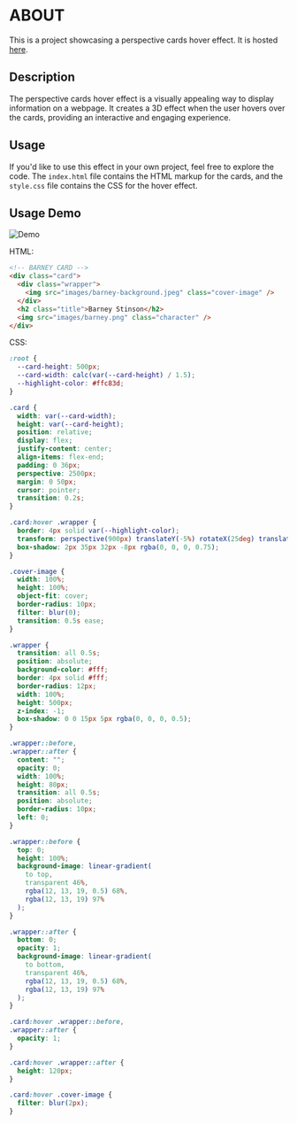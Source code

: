 # ABOUT

This is a project showcasing a perspective cards hover effect. It is hosted [here](https://jakub-horacek.github.io/perspective-cards-hover-effect/).

## Description

The perspective cards hover effect is a visually appealing way to display information on a webpage. It creates a 3D effect when the user hovers over the cards, providing an interactive and engaging experience.

## Usage

If you'd like to use this effect in your own project, feel free to explore the code.
The `index.html` file contains the HTML markup for the cards, and the `style.css` file contains the CSS for the hover effect.

## Usage Demo

![Demo](gifs/demo.gif)

HTML:

```html
<!-- BARNEY CARD -->
<div class="card">
  <div class="wrapper">
    <img src="images/barney-background.jpeg" class="cover-image" />
  </div>
  <h2 class="title">Barney Stinson</h2>
  <img src="images/barney.png" class="character" />
</div>
```

CSS:

```css
:root {
  --card-height: 500px;
  --card-width: calc(var(--card-height) / 1.5);
  --highlight-color: #ffc83d;
}

.card {
  width: var(--card-width);
  height: var(--card-height);
  position: relative;
  display: flex;
  justify-content: center;
  align-items: flex-end;
  padding: 0 36px;
  perspective: 2500px;
  margin: 0 50px;
  cursor: pointer;
  transition: 0.2s;
}

.card:hover .wrapper {
  border: 4px solid var(--highlight-color);
  transform: perspective(900px) translateY(-5%) rotateX(25deg) translateZ(0);
  box-shadow: 2px 35px 32px -8px rgba(0, 0, 0, 0.75);
}

.cover-image {
  width: 100%;
  height: 100%;
  object-fit: cover;
  border-radius: 10px;
  filter: blur(0);
  transition: 0.5s ease;
}

.wrapper {
  transition: all 0.5s;
  position: absolute;
  background-color: #fff;
  border: 4px solid #fff;
  border-radius: 12px;
  width: 100%;
  height: 500px;
  z-index: -1;
  box-shadow: 0 0 15px 5px rgba(0, 0, 0, 0.5);
}

.wrapper::before,
.wrapper::after {
  content: "";
  opacity: 0;
  width: 100%;
  height: 80px;
  transition: all 0.5s;
  position: absolute;
  border-radius: 10px;
  left: 0;
}

.wrapper::before {
  top: 0;
  height: 100%;
  background-image: linear-gradient(
    to top,
    transparent 46%,
    rgba(12, 13, 19, 0.5) 68%,
    rgba(12, 13, 19) 97%
  );
}

.wrapper::after {
  bottom: 0;
  opacity: 1;
  background-image: linear-gradient(
    to bottom,
    transparent 46%,
    rgba(12, 13, 19, 0.5) 68%,
    rgba(12, 13, 19) 97%
  );
}

.card:hover .wrapper::before,
.wrapper::after {
  opacity: 1;
}

.card:hover .wrapper::after {
  height: 120px;
}

.card:hover .cover-image {
  filter: blur(2px);
}
```
